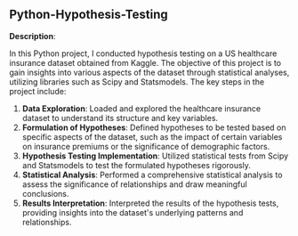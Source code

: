 ## Python-Hypothesis-Testing

**Description**:

In this Python project, I conducted hypothesis testing on a US healthcare insurance dataset obtained from Kaggle. The objective of this project is to gain insights into various aspects of the dataset through statistical analyses, utilizing libraries such as Scipy and Statsmodels. The key steps in the project include:

1. **Data Exploration**: Loaded and explored the healthcare insurance dataset to understand its structure and key variables.
2. **Formulation of Hypotheses**: Defined hypotheses to be tested based on specific aspects of the dataset, such as the impact of certain variables on insurance premiums or the significance of demographic factors.
3. **Hypothesis Testing Implementation**: Utilized statistical tests from Scipy and Statsmodels to test the formulated hypotheses rigorously.
4. **Statistical Analysis**: Performed a comprehensive statistical analysis to assess the significance of relationships and draw meaningful conclusions.
5. **Results Interpretation**: Interpreted the results of the hypothesis tests, providing insights into the dataset's underlying patterns and relationships.
